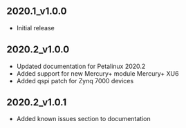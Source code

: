 ## 2020.1_v1.0.0
* Initial release

## 2020.2_v1.0.0
* Updated documentation for Petalinux 2020.2
* Added support for new Mercury+ module Mercury+ XU6
* Added qspi patch for Zynq 7000 devices

## 2020.2_v1.0.1
* Added known issues section to documentation